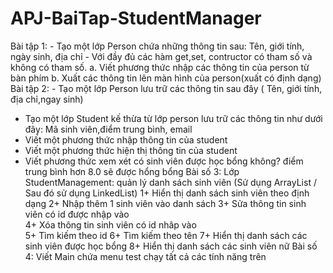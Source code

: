 # APJ-BaiTap-StudentManager
Bài tập 1:  - Tạo một lớp Person chứa những thông tin sau: Tên, giới tính, ngày sinh, địa chỉ - Với đầy đủ các hàm get,set,
contructor có tham số và không có tham số.  a. Viết phương thức nhập các thông tin của person từ bàn phím  b. Xuất các thông
tin lên màn hình của person(xuất có định dạng) 
Bài tập 2: - Tạo một lớp Person lưu trữ các thông tin sau đây ( Tên, giới tính, địa chỉ,ngay sinh) 
- Tạo một lớp Student kế thừa từ lớp person lưu trữ các thông tin như dưới đây: Mã sinh viên,điểm trung bình, email 
- Viết một phương thức nhập thông tin của student 
- Viết một phương thức hiện thị thông tin của student 
- Viết phương thức xem xét có sinh viên được học bổng không? điểm trung bình hơn 8.0 sẽ được hổng bổng 
Bài số 3: Lớp StudentManagement: quản lý danh sách sinh viên (Sử dụng ArrayList / Sau đó sử dụng LinkedList)
1+ Hiển thị danh sách sinh viên theo định dạng 
2+ Nhập thêm 1 sinh viên vào danh sách 
3+ Sửa thông tin sinh viên có id được nhập vào  
4+ Xóa thông tin sinh viên có id nhâp vào  
5+ Tìm kiếm theo id
6+ Tìm kiếm theo tên 
7+ Hiển thị danh sách các sinh viên được học bổng 
8+ Hiển thị danh sách các sinh viên nữ 
Bài số 4: Viết Main chứa menu test chạy tất cả các tính năng trên
